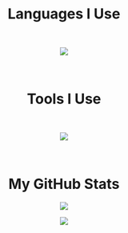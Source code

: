 <h1 align="center">Languages I Use</h2>
<br>
<p align="center">
  <a href="https://skillicons.dev">
    <img src="https://skillicons.dev/icons?i=rust,nim,py,js,cs,css,html,go,powershell,bash,arduinot" />
  </a>
</p>
<br>
<h1 align="center">Tools I Use</h2>
<br>
<p align="center">
  <a href="https://skillicons.dev">
    <img src="https://skillicons.dev/icons?i=github,git,vscode,stackoverflow,linux,flask,unity,ai,regex,sqlite,godot" />
  </a>
</p>
<br>

<h1 align="center">My GitHub Stats</h2>
<p align="center">
<a href="https://github.com/anuraghazra/github-readme-stats">
  <img align="center" src="https://github-readme-streak-stats.herokuapp.com/?user=MrEnder0" />
</a>
</p>
<p align="center">
<a href="https://github.com/anuraghazra/convoychat">
  <img align="center" src="https://github-readme-stats.vercel.app/api/top-langs/?username=MrEnder0" />
</a>
</p>
